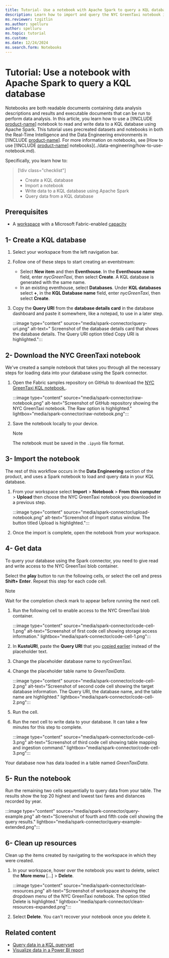 ```yaml
---
title: Tutorial- Use a notebook with Apache Spark to query a KQL database
description: Learn how to import and query the NYC GreenTaxi notebook in your Real-Time Intelligence in Microsoft Fabric environment using Apache Spark.
ms.reviewer: tzgitlin
ms.author: spelluru
author: spelluru
ms.topic: tutorial
ms.custom:
ms.date: 12/24/2024
ms.search.form: Notebooks
---
```

# Tutorial: Use a notebook with Apache Spark to query a KQL database

Notebooks are both readable documents containing data analysis descriptions and results and executable documents that can be run to perform data analysis. In this article, you learn how to use a [!INCLUDE [product-name](../includes/product-name.md)] notebook to read and write data to a KQL database using Apache Spark. This tutorial uses precreated datasets and notebooks in both the Real-Time Intelligence and the Data Engineering environments in [!INCLUDE [product-name](../includes/product-name.md)]. For more information on notebooks, see [How to use [!INCLUDE [product-name](../includes/product-name.md)] notebooks](../data-engineering/how-to-use-notebook.md).

Specifically, you learn how to:

> [!div class="checklist"]
>
> * Create a KQL database
> * Import a notebook
> * Write data to a KQL database using Apache Spark
> * Query data from a KQL database

## Prerequisites

* A [workspace](../fundamentals/create-workspaces.md) with a Microsoft Fabric-enabled [capacity](../enterprise/licenses.md#capacity)

## 1- Create a KQL database

1. Select your workspace from the left navigation bar.

1. Follow one of these steps to start creating an eventstream:
    * Select **New item** and then **Eventhouse**. In the **Eventhouse name** field, enter *nycGreenTaxi*, then select **Create**. A KQL database is generated with the same name.
    * In an existing eventhouse, select **Databases**. Under **KQL databases** select **+**, in the **KQL Database name** field, enter *nycGreenTaxi*, then select **Create**.

1. Copy the **Query URI** from the **database details card** in the database dashboard and paste it somewhere, like a notepad, to use in a later step.

    :::image type="content" source="media/spark-connector/query-uri.png" alt-text=" Screenshot of the database details card that shows the database details. The Query URI option titled Copy URI is highlighted.":::

## 2- Download the NYC GreenTaxi notebook

We've created a sample notebook that takes you through all the necessary steps for loading data into your database using the Spark connector.

1. Open the Fabric samples repository on GitHub to download the [NYC GreenTaxi KQL notebook.](https://github.com/microsoft/fabric-samples/blob/main/docs-samples/real-time-intelligence/NYC_GreenTaxi_KQL_notebook.ipynb).

    :::image type="content" source="media/spark-connector/raw-notebook.png" alt-text="Screenshot of GitHub repository showing the NYC GreenTaxi notebook. The Raw option is highlighted." lightbox="media/spark-connector/raw-notebook.png":::

1. Save the notebook locally to your device.

    > [!NOTE]
    > The notebook must be saved in the `.ipynb` file format.

## 3- Import the notebook

The rest of this workflow occurs in the **Data Engineering** section of the product, and uses a Spark notebook to load and query data in your KQL database.

1. From your workspace select **Import** > **Notebook** >  **From this computer** > **Upload** then choose the NYC GreenTaxi notebook you downloaded in a previous step.

    :::image type="content" source="media/spark-connector/upload-notebook.png" alt-text="Screenshot of Import status window. The button titled Upload is highlighted.":::

1. Once the import is complete, open the notebook from your workspace.

## 4- Get data

To query your database using the Spark connector, you need to give read and write access to the NYC GreenTaxi blob container.

Select the **play** button to run the following cells, or select the cell and press **Shift+ Enter**. Repeat this step for each code cell.

> [!NOTE]
> Wait for the completion check mark to appear before running the next cell.

1. Run the following cell to enable access to the NYC GreenTaxi blob container.

    :::image type="content" source="media/spark-connector/code-cell-1.png" alt-text="Screenshot of first code cell showing storage access information." lightbox="media/spark-connector/code-cell-1.png":::

1. In **KustoURI**, paste the **Query URI** that you [copied earlier](#1--create-a-kql-database) instead of the placeholder text.
1. Change the placeholder database name to *nycGreenTaxi*.
1. Change the placeholder table name to *GreenTaxiData*.

    :::image type="content" source="media/spark-connector/code-cell-2.png" alt-text="Screenshot of second code cell showing the target database information. The Query URI, the database name, and the table name are highlighted."  lightbox="media/spark-connector/code-cell-2.png":::

1. Run the cell.

1. Run the next cell to write data to your database. It can take a few minutes for this step to complete.

    :::image type="content" source="media/spark-connector/code-cell-3.png" alt-text="Screenshot of third code cell showing table mapping and ingestion command."  lightbox="media/spark-connector/code-cell-3.png":::

Your database now has data loaded in a table named *GreenTaxiData*.

## 5- Run the notebook

Run the remaining two cells sequentially to query data from your table. The results show the top 20 highest and lowest taxi fares and distances recorded by year.

:::image type="content" source="media/spark-connector/query-example.png" alt-text="Screenshot of fourth and fifth code cell showing the query results."  lightbox="media/spark-connector/query-example-extended.png":::

## 6- Clean up resources

Clean up the items created by navigating to the workspace in which they were created.

1. In your workspace, hover over the notebook you want to delete, select the **More menu** [...] > **Delete**.

    :::image type="content" source="media/spark-connector/clean-resources.png" alt-text="Screenshot of workspace showing the dropdown menu of the NYC GreenTaxi notebook. The option titled Delete is highlighted."  lightbox="media/spark-connector/clean-resources-expanded.png":::

1. Select **Delete**. You can't recover your notebook once you delete it.

## Related content

* [Query data in a KQL queryset](kusto-query-set.md)
* [Visualize data in a Power BI report](create-powerbi-report.md)
